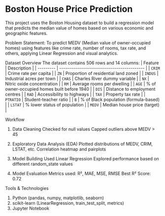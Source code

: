 # Boston House Price Prediction
This project uses the Boston Housing dataset to build a regression model that predicts the median value of homes based on various economic and geographic features.

Problem Statement:
To predict MEDV (Median value of owner-occupied homes) using features like crime rate, number of rooms, tax rate, and others, applying Linear Regression and visual analytics.

Dataset Overview
The dataset contains 506 rows and 14 columns:
| Feature   | Description                                 |
| --------- | ------------------------------------------- |
| `CRIM`    | Crime rate per capita                       |
| `ZN`      | Proportion of residential land zoned        |
| `INDUS`   | Industrial acres per town                   |
| `CHAS`    | Charles River dummy variable                |
| `NX`      | Nitric oxide concentration                  |
| `RM`      | Average rooms per dwelling                  |
| `AGE`     | % of owner-occupied homes built before 1940 |
| `DIS`     | Distance to employment centres              |
| `RAD`     | Accessibility to highways                   |
| `TAX`     | Property tax rate                           |
| `PTRATIO` | Student-teacher ratio                       |
| `B`       | % of Black population (formula-based)       |
| `LSTAT`   | % lower status of population                |
| `MEDV`    | Median house price (target)                 |


Workflow
1. Data Cleaning
      Checked for null values
      Capped outliers above MEDV > 45

2. Exploratory Data Analysis (EDA)
      Plotted distributions of MEDV, CRIM, LSTAT, etc.
      Correlation heatmap and pairplots

3. Model Building
      Used Linear Regression
      Explored performance based on different random_state values

4. Model Evaluation
      Metrics used: R², MAE, MSE, RMSE
      Best R² Score: 0.72



Tools & Technologies
1. Python (pandas, numpy, matplotlib, seaborn)
2. scikit-learn (LinearRegression, train_test_split, metrics)
3. Jupyter Notebook
